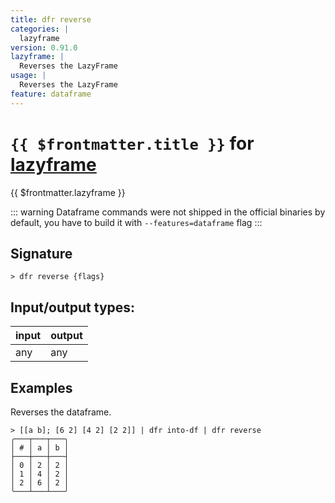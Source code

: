 ```yaml
---
title: dfr reverse
categories: |
  lazyframe
version: 0.91.0
lazyframe: |
  Reverses the LazyFrame
usage: |
  Reverses the LazyFrame
feature: dataframe
---
```

<!-- This file is automatically generated. Please edit the command in https://github.com/nushell/nushell instead. -->

# `{{ $frontmatter.title }}` for [lazyframe](/commands/categories/lazyframe.md)

<div class='command-title'>{{ $frontmatter.lazyframe }}</div>


::: warning
Dataframe commands were not shipped in the official binaries by default, you have to build it with `--features=dataframe` flag
:::
## Signature

```> dfr reverse {flags} ```


## Input/output types:

| input | output |
| ----- | ------ |
| any   | any    |

## Examples

Reverses the dataframe.
```nu
> [[a b]; [6 2] [4 2] [2 2]] | dfr into-df | dfr reverse
╭───┬───┬───╮
│ # │ a │ b │
├───┼───┼───┤
│ 0 │ 2 │ 2 │
│ 1 │ 4 │ 2 │
│ 2 │ 6 │ 2 │
╰───┴───┴───╯

```
